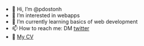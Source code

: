 - 👋 Hi, I’m @pdostonh
- 👀 I’m interested in webapps
- 🌱 I’m currently learning basics of web development
- 📫 How to reach me: DM <a href="https://twitter.com/w3_coding"> twitter</a>
- 📒 <a href="https://pdostonh.github.io/cv" target="_blank"> My CV </a>

<!---
pdostonh/pdostonh is a ✨ special ✨ repository because its `README.md` (this file) appears on your GitHub profile.
You can click the Preview link to take a look at your changes.
--->
